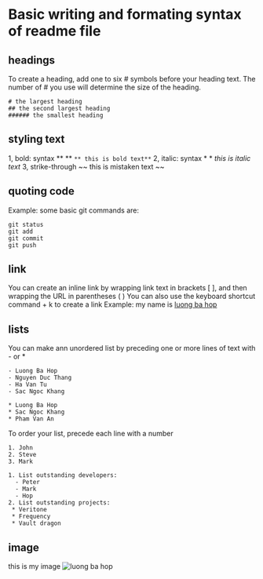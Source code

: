 # Basic writing and formating syntax of readme file

## headings

To create a heading, add one to six # symbols before your heading text. The number of # you use  will determine the size of the heading.

```
# the largest heading
## the second largest heading
###### the smallest heading
```

## styling text
1, bold: syntax ** ** 
`
** this is bold text**
`
2, italic: syntax * * 
*this is italic text*
3, strike-through
~~ this is mistaken text ~~
 
## quoting code
Example: some basic git commands are:
```
git status
git add
git commit
git push
```
## link 
You can create an inline link by wrapping link text in brackets [ ], and then wrapping the URL in parentheses ( ) You can also use the keyboard shortcut command + k to create a link
Example:
my name is [ luong ba hop ](http://teachyourself.vn)

## lists
You can make ann unordered list by preceding one or more lines of text with - or *

```
- Luong Ba Hop
- Nguyen Duc Thang
- Ha Van Tu
- Sac Ngoc Khang
```

```
* Luong Ba Hop
* Sac Ngoc Khang
* Pham Van An

```
To order your list, precede each line with a number
```
1. John 
2. Steve
3. Mark
```

```
1. List outstanding developers:
  - Peter
  - Mark
  - Hop
2. List outstanding projects:
 * Veritone
 * Frequency
 * Vault dragon
```

 ## image
 this is my image ![luong ba hop](https://i0.wp.com/teachyourself.vn/wp-content/uploads/2015/10/28168149_867975846717615_7950735090634773589_n.jpg?w=960)

